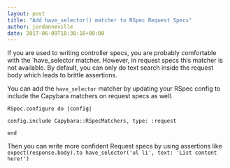 ```yaml
---
layout: post
title: "Add have_selector() matcher to RSpec Request Specs"
author: jordanneville
date: 2017-06-09T18:38:18+00:00
---
```


If you are used to writing controller specs, you are probably comfortable with the `have_selector  matcher. However, in request specs this matcher is not available. By default, you can only do text search inside the request body which leads to brittle assertions.

You can add the `have_selector` matcher by updating your RSpec config to include the Capybara matchers on request specs as well.

`RSpec.configure do |config|`

`config.include Capybara::RSpecMatchers, type: :request`

`end`

Then you can write more confident Request specs by using assertions like `expect(response.body).to have_selector('ul li', text: 'List content here!')`
